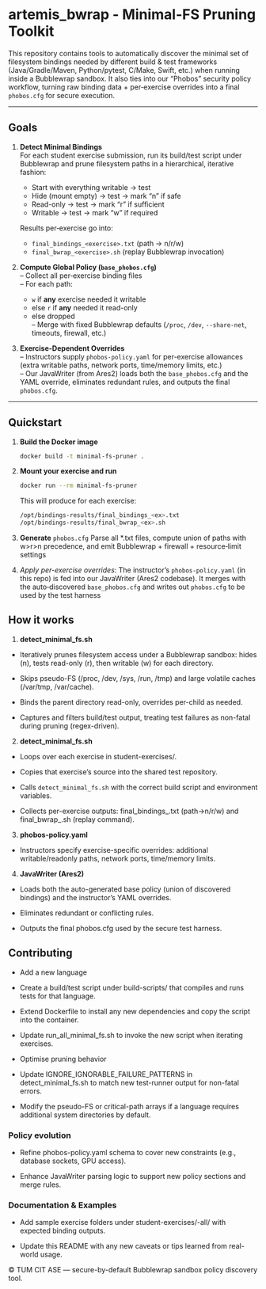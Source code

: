 # artemis_bwrap - Minimal-FS Pruning Toolkit

This repository contains tools to automatically discover the minimal set of filesystem bindings needed by different build & test frameworks (Java/Gradle/Maven, Python/pytest, C/Make, Swift, etc.) when running inside a Bubblewrap sandbox. It also ties into our “Phobos” security policy workflow, turning raw binding data + per‐exercise overrides into a final `phobos.cfg` for secure execution.

---

## Goals

1. **Detect Minimal Bindings**  
   For each student exercise submission, run its build/test script under Bubblewrap and prune filesystem paths in a hierarchical, iterative fashion:
   - Start with everything writable → test
   - Hide (mount empty) → test → mark “n” if safe
   - Read-only → test → mark “r” if sufficient
   - Writable → test → mark “w” if required

   Results per‐exercise go into:
   - `final_bindings_<exercise>.txt`  (path → n/r/w)
   - `final_bwrap_<exercise>.sh`      (replay Bubblewrap invocation)

2. **Compute Global Policy (`base_phobos.cfg`)**  
   – Collect all per‐exercise binding files  
   – For each path:  
     - `w` if **any** exercise needed it writable  
     - else `r` if **any** needed it read-only  
     - else dropped  
   – Merge with fixed Bubblewrap defaults (`/proc`, `/dev`, `--share-net`, timeouts, firewall, etc.)

3. **Exercise-Dependent Overrides**  
   – Instructors supply `phobos-policy.yaml` for per-exercise allowances (extra writable paths, network ports, time/memory limits, etc.)  
   – Our JavaWriter (from Ares2) loads both the `base_phobos.cfg` and the YAML override, eliminates redundant rules, and outputs the final `phobos.cfg`.

---

## Quickstart

1. **Build the Docker image**  
   ```bash
   docker build -t minimal-fs-pruner .
   ```
2. **Mount your exercise and run**
   ```bash
   docker run --rm minimal-fs-pruner
   ````
   This will produce for each exercise:
   ```bash
   /opt/bindings-results/final_bindings_<ex>.txt
   /opt/bindings-results/final_bwrap_<ex>.sh
   ```
3. **Generate** `phobos.cfg`
   Parse all *.txt files, compute union of paths with w>r>n precedence, and emit Bubblewrap + firewall + resource‐limit settings

4. *Apply per-exercise overrides*:
   The instructor’s `phobos-policy.yaml` (in this repo) is fed into our JavaWriter (Ares2 codebase).
   It merges with the auto‐discovered `base_phobos.cfg` and writes out `phobos.cfg` to be used by the test harness



## How it works

1. **detect_minimal_fs.sh**

- Iteratively prunes filesystem access under a Bubblewrap sandbox: hides (n), tests read-only (r), then writable (w) for each directory.

- Skips pseudo-FS (/proc, /dev, /sys, /run, /tmp) and large volatile caches (/var/tmp, /var/cache).

- Binds the parent directory read-only, overrides per-child as needed.

- Captures and filters build/test output, treating test failures as non-fatal during pruning (regex-driven).

2. **detect_minimal_fs.sh**

- Loops over each exercise in student-exercises/.

- Copies that exercise’s source into the shared test repository.

- Calls `detect_minimal_fs.sh` with the correct build script and environment variables.

- Collects per-exercise outputs: final_bindings_<ex>.txt (path→n/r/w) and final_bwrap_<ex>.sh (replay command).

3. **phobos-policy.yaml**

- Instructors specify exercise-specific overrides: additional writable/readonly paths, network ports, time/memory limits.

4. **JavaWriter (Ares2)**

- Loads both the auto-generated base policy (union of discovered bindings) and the instructor’s YAML overrides.

- Eliminates redundant or conflicting rules.

- Outputs the final phobos.cfg used by the secure test harness.

## Contributing

- Add a new language

- Create a build/test script under build-scripts/ that compiles and runs tests for that language.

- Extend Dockerfile to install any new dependencies and copy the script into the container.

- Update run_all_minimal_fs.sh to invoke the new script when iterating exercises.

- Optimise pruning behavior

- Update IGNORE_IGNORABLE_FAILURE_PATTERNS in detect_minimal_fs.sh to match new test-runner output for non-fatal errors.

- Modify the pseudo-FS or critical-path arrays if a language requires additional system directories by default.

### Policy evolution

- Refine phobos-policy.yaml schema to cover new constraints (e.g., database sockets, GPU access).

- Enhance JavaWriter parsing logic to support new policy sections and merge rules.

### Documentation & Examples

- Add sample exercise folders under student-exercises/<lang>-all/ with expected binding outputs.

- Update this README with any new caveats or tips learned from real-world usage.


© TUM CIT ASE — secure-by-default Bubblewrap sandbox policy discovery tool.



